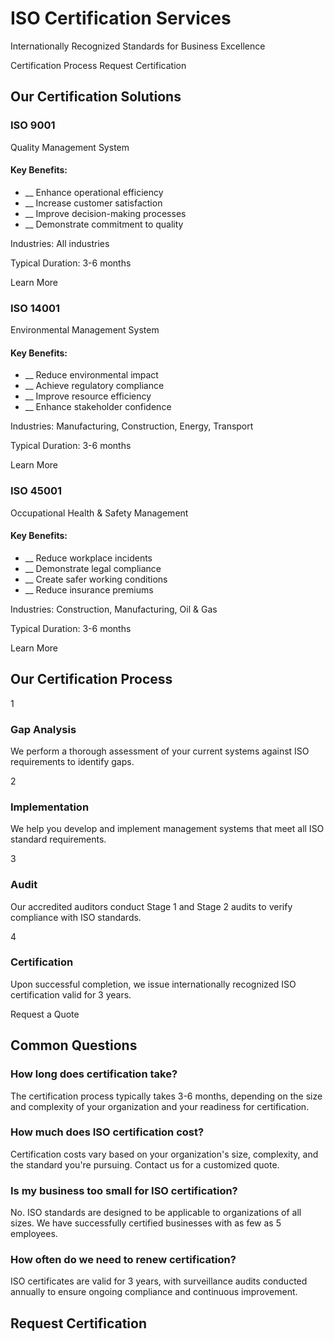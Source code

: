 # ISO Certification Services

Internationally Recognized Standards for Business Excellence

Certification Process Request Certification

## Our Certification Solutions

### ISO 9001

Quality Management System

#### Key Benefits:

  * __ Enhance operational efficiency
  * __ Increase customer satisfaction
  * __ Improve decision-making processes
  * __ Demonstrate commitment to quality

Industries: All industries

Typical Duration: 3-6 months

Learn More

### ISO 14001

Environmental Management System

#### Key Benefits:

  * __ Reduce environmental impact
  * __ Achieve regulatory compliance
  * __ Improve resource efficiency
  * __ Enhance stakeholder confidence

Industries: Manufacturing, Construction, Energy, Transport

Typical Duration: 3-6 months

Learn More

### ISO 45001

Occupational Health & Safety Management

#### Key Benefits:

  * __ Reduce workplace incidents
  * __ Demonstrate legal compliance
  * __ Create safer working conditions
  * __ Reduce insurance premiums

Industries: Construction, Manufacturing, Oil & Gas

Typical Duration: 3-6 months

Learn More

## Our Certification Process

1

### Gap Analysis

We perform a thorough assessment of your current systems against ISO requirements to identify gaps.

2

### Implementation

We help you develop and implement management systems that meet all ISO standard requirements.

3

### Audit

Our accredited auditors conduct Stage 1 and Stage 2 audits to verify compliance with ISO standards.

4

### Certification

Upon successful completion, we issue internationally recognized ISO certification valid for 3 years.

Request a Quote

## Common Questions

### How long does certification take?

The certification process typically takes 3-6 months, depending on the size and complexity of your organization and your readiness for certification.

### How much does ISO certification cost?

Certification costs vary based on your organization's size, complexity, and the standard you're pursuing. Contact us for a customized quote.

### Is my business too small for ISO certification?

No. ISO standards are designed to be applicable to organizations of all sizes. We have successfully certified businesses with as few as 5 employees.

### How often do we need to renew certification?

ISO certificates are valid for 3 years, with surveillance audits conducted annually to ensure ongoing compliance and continuous improvement.

## Request Certification